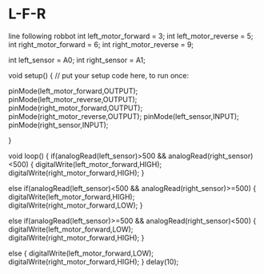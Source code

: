 # L-F-R
line following robbot
int left_motor_forward = 3;
int left_motor_reverse = 5;
int right_motor_forward = 6;
int right_motor_reverse = 9;

int left_sensor = A0;
int right_sensor = A1;

void setup() {
  // put your setup code here, to run once:

pinMode(left_motor_forward,OUTPUT);
pinMode(left_motor_reverse,OUTPUT);
pinMode(right_motor_forward,OUTPUT);
pinMode(right_motor_reverse,OUTPUT);
pinMode(left_sensor,INPUT);
pinMode(right_sensor,INPUT);

}

void loop() {
 if(analogRead(left_sensor)>500 && analogRead(right_sensor)<500)
 {
  digitalWrite(left_motor_forward,HIGH);
  digitalWrite(right_motor_forward,HIGH);
 }

else if(analogRead(left_sensor)<500 && analogRead(right_sensor)>=500)
 {
  digitalWrite(left_motor_forward,HIGH);
  digitalWrite(right_motor_forward,LOW);
 }

 
 else if(analogRead(left_sensor)>=500 && analogRead(right_sensor)<500)
 {
  digitalWrite(left_motor_forward,LOW);
  digitalWrite(right_motor_forward,HIGH);
 }


else
{
   digitalWrite(left_motor_forward,LOW);
  digitalWrite(right_motor_forward,HIGH);
}
delay(10);

